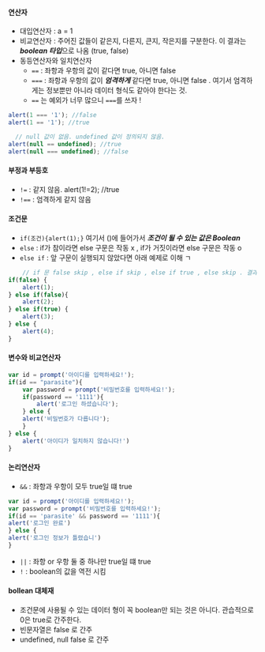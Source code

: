 #### 연산자
- 대입연산자 : a = 1 
- 비교연산자 : 주어진 값들이 같은지, 다른지, 큰지, 작은지를 구분한다. 이 결과는 ***boolean 타입***으로 나옴 (true, false)
- 동등연산자와 일치연산자
    - `==` : 좌항과 우항의 값이 같다면 true, 아니면 false
    - `===` : 좌항과 우항의 값이 ***엄격하게*** 같다면 true, 아니면 false . 여기서 엄격하게는 정보뿐만 아니라 데이터 형식도 같아야 한다는 것. 
    - `==` 는 예외가 너무 많으니 `===`를 쓰자 !
```javascript
alert(1 === '1'); //false
alert(1 == '1'); //true

  // null 값이 없음. undefined 값이 정의되지 않음. 
alert(null == undefined); //true
alert(null === undefined); //false
```

#### 부정과 부등호 
- `!=` : 같지 않음.  alert(1!=2); //true
- `!==` : 엄격하게 같지 않음 

#### 조건문
- `if(조건){alert(1);}` 여기서 ()에 들어가서 ***조건이 될 수 있는 값은 Boolean***
- `else` : if가 참이라면 else 구문은 작동 x , if가 거짓이라면 else 구문은 작동 o 
- `else if` : 앞 구문이 실행되지 않았다면 아래 예제로 이해 ㄱ 

```javascript
    // if 문 false skip , else if skip , else if true , else skip . 결과는 3만 출력 
if(false) {
    alert(1);
} else if(false){
    alert(2);
} else if(true) {
    alert(3);
} else {
    alert(4);
}
```
#### 변수와 비교연산자

```javascript
var id = prompt('아이디를 입력하세요!');
if(id == "parasite"){
    var password = prompt('비밀번호를 입력하세요!');
    if(password == '1111'){
        alert('로그인 하셨습니다');
    } else {
    alert('비밀번호가 다릅니다');
    }
} else {
    alert('아이디가 일치하지 않습니다!')
}
```

#### 논리연산자
- `&&` : 좌항과 우항이 모두 true일 떄 true

```javascript
var id = prompt('아이디를 입력하세요!');
var password = prompt('비밀번호를 입력하세요!');
if(id == 'parasite' && password == '1111'){
alert('로그인 완료')
} else {
alert('로그인 정보가 틀렸습니')
}
```

- `||` : 좌항 or 우항 둘 중 하나만 true일 떄 true
- `!` : boolean의 값을 역전 시킴

#### bollean 대체재
- 조건문에 사용될 수 있는 데이터 형이 꼭 boolean만 되는 것은 아니다. 관습적으로 0은 true로 간주한다. 
- 빈문자열은 false 로 간주
- undefined, null  false 로 간주 

